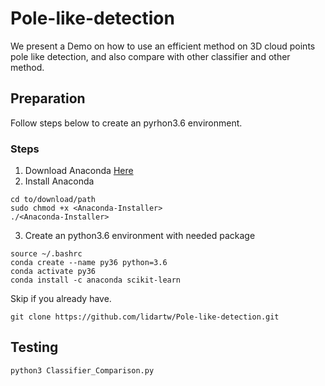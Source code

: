 # Pole-like-detection
We present a Demo on how to use an efficient method on 3D cloud points pole like detection, and also compare with other classifier and other method. 

## Preparation 
Follow steps below to create an pyrhon3.6 environment.

### Steps
1. Download Anaconda [Here](https://www.anaconda.com/distribution/)
2. Install Anaconda
```
cd to/download/path
sudo chmod +x <Anaconda-Installer>
./<Anaconda-Installer>
```
3. Create an python3.6 environment with needed package
```
source ~/.bashrc
conda create --name py36 python=3.6
conda activate py36
conda install -c anaconda scikit-learn 
```

Skip if you already have.

```
git clone https://github.com/lidartw/Pole-like-detection.git
```

## Testing
```
python3 Classifier_Comparison.py
```
